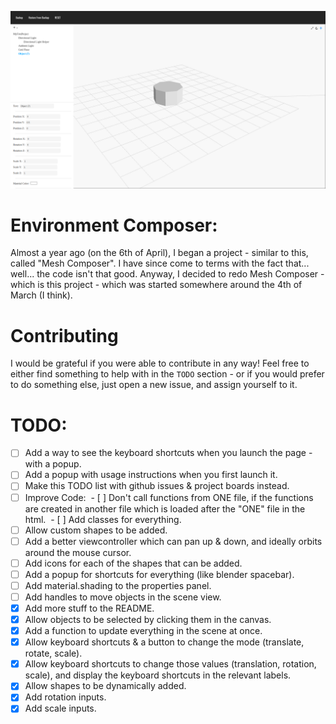 ![](./images/Environment-Composer-Screenshot.png)

# Environment Composer:
Almost a year ago (on the 6th of April), I began a project - similar to this, called "Mesh Composer". I have since come to terms with the fact that... well... the code isn't that good. Anyway, I decided to redo Mesh Composer - which is this project - which was started somewhere around the 4th of March (I think).

# Contributing
I would be grateful if you were able to contribute in any way! Feel free to either find something to help with in the `TODO` section - or if you would prefer to do something else, just open a new issue, and assign yourself to it.

# TODO: 
- [ ] Add a way to see the keyboard shortcuts when you launch the page - with a popup.
- [ ] Add a popup with usage instructions when you first launch it.
- [ ] Make this TODO list with github issues & project boards instead.
- [ ] Improve Code:
&nbsp;- [ ] Don't call functions from ONE file, if the functions are created in another file which is loaded after the "ONE" file in the html.
&nbsp;- [ ] Add classes for everything.
- [ ] Allow custom shapes to be added.
- [ ] Add a better viewcontroller which can pan up & down, and ideally orbits around the mouse cursor.
- [ ] Add icons for each of the shapes that can be added.
- [ ] Add a popup for shortcuts for everything (like blender spacebar).
- [ ] Add material.shading to the properties panel.
- [ ] Add handles to move objects in the scene view.
- [x] Add more stuff to the README.
- [x] Allow objects to be selected by clicking them in the canvas.
- [x] Add a function to update everything in the scene at once.
- [x] Allow keyboard shortcuts & a button to change the mode (translate, rotate, scale).
- [x] Allow keyboard shortcuts to change those values (translation, rotation, scale), and display the keyboard shortcuts in the relevant labels.
- [x] Allow shapes to be dynamically added.
- [x] Add rotation inputs.
- [x] Add scale inputs.
